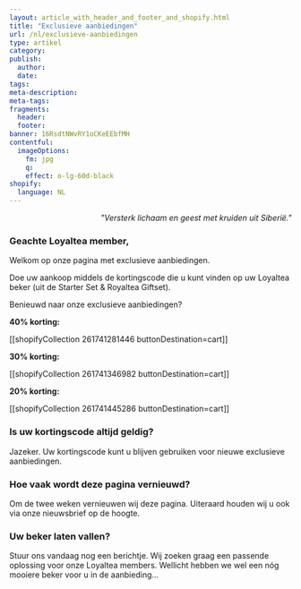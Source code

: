 ```yaml
---
layout: article_with_header_and_footer_and_shopify.html
title: "Exclusieve aanbiedingen"
url: /nl/exclusieve-aanbiedingen
type: artikel
category:
publish:
  author:
  date:
tags:
meta-description:
meta-tags:
fragments:
  header:
  footer:
banner: 16RsdtNWvRY1oCKeEEbfMH
contentful:
  imageOptions:
    fm: jpg
    q: 
    effect: o-lg-60d-black
shopify:
  language: NL
---
```

<p style="text-align: right"><i>"Versterk lichaam en geest met kruiden uit Siberië."</i></p>

### Geachte Loyaltea member,

Welkom op onze pagina met exclusieve aanbiedingen.

Doe uw aankoop middels de kortingscode die u kunt vinden op uw Loyaltea beker (uit de Starter Set & Royaltea Giftset).

Benieuwd naar onze exclusieve aanbiedingen?

**40% korting:**

[[shopifyCollection 261741281446 buttonDestination=cart]]

**30% korting:**

[[shopifyCollection 261741346982 buttonDestination=cart]]

**20% korting:**

[[shopifyCollection 261741445286 buttonDestination=cart]]

### Is uw kortingscode altijd geldig?
Jazeker. Uw kortingscode kunt u blijven gebruiken voor nieuwe exclusieve aanbiedingen.

### Hoe vaak wordt deze pagina vernieuwd?
Om de twee weken vernieuwen wij deze pagina. Uiteraard houden wij u ook via onze nieuwsbrief op de hoogte.

### Uw beker laten vallen?
Stuur ons vandaag nog een berichtje. Wij zoeken graag een passende oplossing voor onze Loyaltea members. Wellicht hebben we wel een nóg mooiere beker voor u in de aanbieding...
